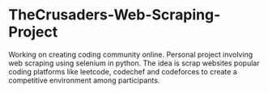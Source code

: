# TheCrusaders-Web-Scraping-Project
Working on creating coding community online. Personal project involving web scraping using selenium in python.
The idea is scrap websites popular coding platforms like leetcode, codechef and codeforces to create a competitive environment among participants.

